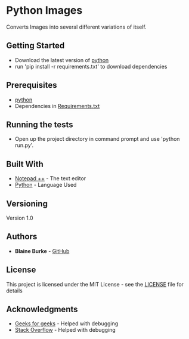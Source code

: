 # Python Images

Converts Images into several different variations of itself.

## Getting Started

* Download the latest version of [python]((https://www.python.org/downloads/))
* run 'pip install -r requirements.txt' to download dependencies

## Prerequisites

* [python](https://www.python.org/downloads/)
* Dependencies in [Requirements.txt](https://github.com/BurkeBlaine1999/Python-Images/blob/master/requirements.txt)

## Running the tests

* Open up the project directory in command prompt and use 'python run.py'.

## Built With

* [Notepad ++](https://notepad-plus-plus.org/) - The text editor
* [Python](https://www.python.org/) - Language Used

## Versioning

Version 1.0

## Authors

* **Blaine Burke** - [GitHub](https://github.com/BurkeBlaine1999)

## License

This project is licensed under the MIT License - see the [LICENSE](https://github.com/BurkeBlaine1999/Python-Images/blob/master/LICENSE) file for details

## Acknowledgments

* [Geeks for geeks](https://www.geeksforgeeks.org/) - Helped with debugging 
* [Stack Overflow](https://stackoverflow.com/) - Helped with debugging 
